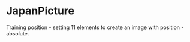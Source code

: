 # JapanPicture
Training position - setting 11 elements to create an image with position - absolute. 


